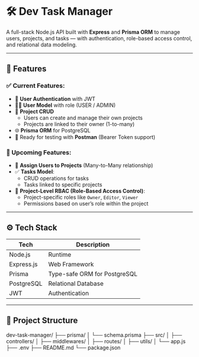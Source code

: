 # 🛠️ Dev Task Manager

A full-stack Node.js API built with **Express** and **Prisma ORM** to manage users, projects, and tasks — with authentication, role-based access control, and relational data modeling.

---

## 📌 Features

### ✅ Current Features:
- 🔐 **User Authentication** with JWT
- 🧑‍💼 **User Model** with role (USER / ADMIN)
- 📁 **Project CRUD**
  - Users can create and manage their own projects
  - Projects are linked to their owner (1-to-many)
- 🌐 **Prisma ORM** for PostgreSQL
- 🧪 Ready for testing with **Postman** (Bearer Token support)

### 🚀 Upcoming Features:
- 👥 **Assign Users to Projects** (Many-to-Many relationship)
- ✅ **Tasks Model**:
  - CRUD operations for tasks
  - Tasks linked to specific projects
- 🔐 **Project-Level RBAC (Role-Based Access Control)**:
  - Project-specific roles like `Owner`, `Editor`, `Viewer`
  - Permissions based on user’s role within the project

---

## ⚙️ Tech Stack

| Tech        | Description                  |
|-------------|------------------------------|
| Node.js     | Runtime                      |
| Express.js  | Web Framework                |
| Prisma      | Type-safe ORM for PostgreSQL |
| PostgreSQL  | Relational Database          |
| JWT         | Authentication               |

---

## 📂 Project Structure

dev-task-manager/
├── prisma/
│ └── schema.prisma
├── src/
│ ├── controllers/
│ ├── middlewares/
│ ├── routes/
│ ├── utils/
│ └── app.js
├── .env
├── README.md
└── package.json


